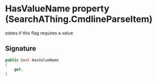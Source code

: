 # HasValueName property (SearchAThing.CmdlineParseItem)
states if this flag requires a value

## Signature
```csharp
public bool HasValueName
{
    get;
}
```
